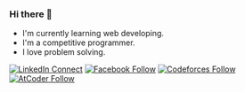 ### Hi there 👋

<!--
**Sezaan/Sezaan** is a ✨ _special_ ✨ repository because its `README.md` (this file) appears on your GitHub profile.

Here are some ideas to get you started:

- 🔭 I’m currently working on ...
- 🌱 I’m currently learning ...
- 👯 I’m looking to collaborate on ...
- 🤔 I’m looking for help with ...
- 💬 Ask me about ...
- 📫 How to reach me: ...
- 😄 Pronouns: ...
- ⚡ Fun fact: ...
-->


- I'm currently learning web developing.
- I'm a competitive programmer.
- I love problem solving.

[![LinkedIn Connect](https://img.shields.io/badge/%20-LinkedIn-black?color=14171A&labelColor=212121&logo=linkedin&logoColor=ffffff)](https://www.linkedin.com/in/sezaan)  [![Facebook Follow](https://img.shields.io/badge/%20-Facebook-black?color=14171A&labelColor=1976d2&logo=facebook&logoColor=ffffff)](https://www.facebook.com/aimless.aimer) [![Codeforces Follow](https://img.shields.io/badge/%20-Codeforces-black?color=14171A&labelColor=1976d2&logo=codeforces&logoColor=ffffff)](https://codeforces.com/profile/GeraltofRivia) [![AtCoder Follow](https://img.shields.io/badge/%20-AtCoder-black?color=14171A&labelColor=1976d2&logo=atcoder&logoColor=ffffff)](https://atcoder.jp/users/Bojack)

